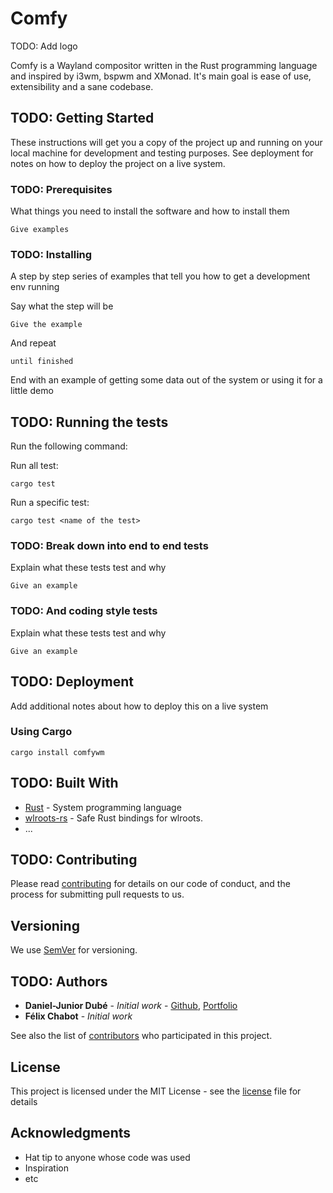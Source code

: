# Comfy

TODO: Add logo

Comfy is a Wayland compositor written in the Rust programming language and inspired by i3wm, bspwm and XMonad. It's main goal is ease of use, extensibility and a sane codebase.

## TODO: Getting Started

These instructions will get you a copy of the project up and running on your local machine for development and testing purposes. See deployment for notes on how to deploy the project on a live system.

### TODO: Prerequisites

What things you need to install the software and how to install them

```
Give examples
```

### TODO: Installing

A step by step series of examples that tell you how to get a development env running

Say what the step will be

```
Give the example
```

And repeat

```
until finished
```

End with an example of getting some data out of the system or using it for a little demo

## TODO: Running the tests

Run the following command:

Run all test:

```
cargo test
```

Run a specific test:

```
cargo test <name of the test>
```

### TODO: Break down into end to end tests

Explain what these tests test and why

```
Give an example
```

### TODO: And coding style tests

Explain what these tests test and why

```
Give an example
```

## TODO: Deployment

Add additional notes about how to deploy this on a live system

### Using Cargo

```
cargo install comfywm
```

## TODO: Built With

* [Rust](https://www.rust-lang.org) - System programming language
* [wlroots-rs](https://github.com/swaywm/wlroots-rs) - Safe Rust bindings for wlroots.
* ...

## TODO: Contributing

Please read [contributing](CONTRIBUTING.md) for details on our code of conduct, and the process for submitting pull requests to us.

## Versioning

We use [SemVer](http://semver.org/) for versioning.

## TODO: Authors

* **Daniel-Junior Dubé** - *Initial work* - [Github](https://github.com/daniel-junior-dube), [Portfolio](https://daniel-junior-dube.github.io)
* **Félix Chabot** - *Initial work*

See also the list of [contributors](CONTRIBUTORS.md) who participated in this project.

## License

This project is licensed under the MIT License - see the [license](LICENSE.md) file for details

## Acknowledgments

* Hat tip to anyone whose code was used
* Inspiration
* etc

